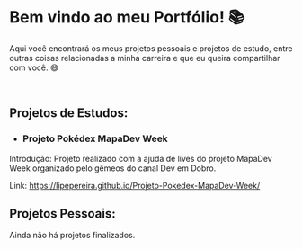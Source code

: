 # Bem vindo ao meu Portfólio!  :books:

Aqui você encontrará os meus projetos pessoais e projetos de estudo, entre outras coisas relacionadas a minha carreira e que eu queira compartilhar com você.  :smile:

<br>

## Projetos de Estudos: 

* ### Projeto Pokédex MapaDev Week

Introdução: Projeto realizado com a ajuda de lives do projeto MapaDev Week organizado pelo gêmeos do canal Dev em Dobro.

Link: https://lipepereira.github.io/Projeto-Pokedex-MapaDev-Week/



## Projetos Pessoais:

Ainda não há projetos finalizados.